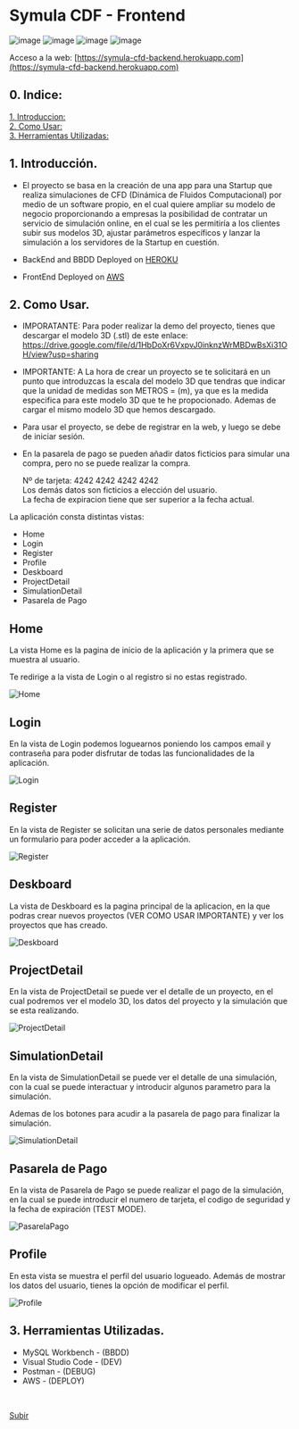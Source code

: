 
# Symula CDF - Frontend

![image](https://img.shields.io/badge/React-20232A?style=for-the-badge&logo=react&logoColor=61DAFB)
![image](https://img.shields.io/badge/Redux-593D88?style=for-the-badge&logo=redux&logoColor=white)
![image](https://img.shields.io/badge/Amazon_AWS-FF9900?style=for-the-badge&logo=amazonaws&logoColor=white)
![image](https://img.shields.io/badge/JavaScript-323330?style=for-the-badge&logo=javascript&logoColor=F7DF1E)


Acceso a la web: [https://symula-cfd-backend.herokuapp.com](https://symula-cfd-backend.herokuapp.com)<br>

## 0. Indice:


  [1. Introduccion:](#1-introducción)<br>
  [2. Como Usar:](#3-descripción-del-proyecto)<br>
  [3. Herramientas Utilizadas:](#5herramientas-utilizadas)<br>

## 1. Introducción.

- El proyecto se basa en la creación de una app para una Startup que realiza simulaciones de CFD 
(Dinámica de Fluidos Computacional) por medio de un software propio, en el cual quiere ampliar su 
modelo de negocio proporcionando a empresas la posibilidad de contratar un servicio de simulación 
online, en el cual se les permitiría a los clientes subir sus modelos 3D, ajustar parámetros específicos 
y lanzar la simulación a los servidores de la Startup en cuestión.

- BackEnd and BBDD Deployed on [HEROKU](https://symula-cfd-backend.herokuapp.com)<br>

- FrontEnd Deployed on [AWS](https://symula-cfd-backend.herokuapp.com)<br>
  
## 2. Como Usar.


  
- IMPORATANTE: Para poder realizar la demo del proyecto, tienes que descargar el modelo 3D (.stl) de este enlace:
https://drive.google.com/file/d/1HbDoXr6VxpvJ0inknzWrMBDwBsXi31OH/view?usp=sharing

- IMPORTANTE: A La hora de crear un proyecto se te solicitará en un punto que introduzcas la escala del modelo 3D que tendras que indicar que la unidad de medidas son METROS = (m), ya que es la medida especifica para este modelo 3D que te he propocionado. Ademas de cargar el mismo modelo 3D que hemos descargado.

- Para usar el proyecto, se debe de registrar en la web, y luego se debe de iniciar sesión.

- En la pasarela de pago se pueden añadir datos ficticios para simular una compra, pero no se puede realizar la compra.
  
  Nº de tarjeta: 4242 4242 4242 4242<br>
  Los demás datos son ficticios a elección del usuario.<br>
  La fecha de expiracion tiene que ser superior a la fecha actual.<br>

La aplicación consta distintas vistas:

 - Home
 - Login 
 - Register
 - Profile
 - Deskboard
 - ProjectDetail
 - SimulationDetail
 - Pasarela de Pago
 

## Home

La vista Home es la pagina de inicio de la aplicación y la primera que se muestra al usuario.

Te redirige a la vista de Login o al registro si no estas registrado.


![Home](src/img/Home.png)


## Login 
En la vista de Login podemos loguearnos  poniendo los campos email y contraseña para poder disfrutar de todas las funcionalidades de la aplicación.

![Login](src/img/Login.png)

## Register
En la vista de Register se solicitan una serie de datos personales mediante un formulario para poder acceder a la aplicación. 

![Register](src/img/Register.png)

## Deskboard
La vista de Deskboard es la pagina principal de la aplicacion, en la que podras crear nuevos proyectos (VER COMO USAR IMPORTANTE) y ver los proyectos que has creado.

![Deskboard](src/img/Deskboard.png)

## ProjectDetail
En la vista de ProjectDetail se puede ver el detalle de un proyecto, en el cual podremos ver el modelo 3D, los datos del proyecto y la simulación que se esta realizando.

![ProjectDetail](src/img/ProjectDetail.png)

## SimulationDetail
En la vista de SimulationDetail se puede ver el detalle de una simulación, con la cual se puede interactuar y introducir algunos parametro para la simulación.

Ademas de los botones para acudir a la pasarela de pago para finalizar la simulación.

![SimulationDetail](src/img/simulation.png)

## Pasarela de Pago
En la vista de Pasarela de Pago se puede realizar el pago de la simulación, en la cual se puede introducir el numero de tarjeta, el codigo de seguridad y la fecha de expiración (TEST MODE).

![PasarelaPago](src/img/pasarela.png)

## Profile 
En esta vista se muestra el perfil del usuario logueado.
Además de mostrar los datos del usuario, tienes la opción de modificar el perfil.

![Profile](src/img/Profile.png)


## 3. Herramientas Utilizadas.

- MySQL Workbench - (BBDD)
- Visual Studio Code - (DEV)
- Postman - (DEBUG)
- AWS - (DEPLOY)

<br>


[Subir](#top)
